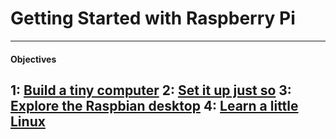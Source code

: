 Getting Started with Raspberry Pi
=================================

---
#### Objectives
1: [Build a tiny computer](01-build.md)
2: [Set it up just so](02-configuring.md)
3: [Explore the Raspbian desktop](03-raspbian-desktop.md)
4: [Learn a little Linux](04-linux-101.md)
---

